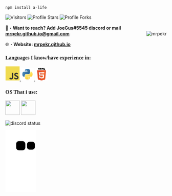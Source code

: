 ```js
npm install a-life
```

<img src="https://komarev.com/ghpvc/?username=mrpekr&label=Profile%20Views&color=008042&style=flat&label=Visitors" alt="Visitors"></a>
<img src="https://img.shields.io/badge/dynamic/json?&label=Total%20Stars&color=008042&style=flat&style=for-the-badge&query=%24.stars&url=https://api.github-star-counter.workers.dev/user/mrpekr" alt="Profile Stars"></a>
<img src="https://img.shields.io/badge/dynamic/json?&label=Total%20Forks&color=008042&style=flat&style=for-the-badge&query=%24.forks&url=https://api.github-star-counter.workers.dev/user/mrpekr" alt="Profile Forks"></a>

📩・**Want to reach? Add JoeGus#5545 discord or mail mrpekr.github.io@gmail.com**
</a><img align="right" src="https://github-readme-stats.vercel.app/api/top-langs?username=mrpekr&show_icons=true&locale=en&layout=compact&langs_count=10&custom_title=Most Used Coding Languages" alt="mrpekr" /> </p>
🌐・**Website: [mrpekr.github.io](https://mrpekr.github.io)**
<h3 style="font-family:verdana" align="left">Languages I know/have experience in:</h3>
<p align="left"> <a href="https://developer.mozilla.org/en-US/docs/Web/JavaScript" target="_blank"> <img src="https://raw.githubusercontent.com/devicons/devicon/master/icons/javascript/javascript-original.svg" alt="javascript" width="45" height="45"/> </a> <a href="https://www.python.org" target="_blank"> <img src="https://raw.githubusercontent.com/devicons/devicon/master/icons/python/python-original.svg" alt="python" width="40" height="40"/> </a> <a href="https://www.w3schools.com/cs/" target="_blank"> <a href="https://www.w3schools.com/html/" target="_blank"> <img src="https://raw.githubusercontent.com/devicons/devicon/master/icons/html5/html5-original-wordmark.svg" alt="html5" width="40" height="40"/></a>
  
<h3 style="font-family:verdana" align="left">OS That i use:</h3>
<p align="left"> <img src="https://cdn.jsdelivr.net/gh/devicons/devicon/icons/ubuntu/ubuntu-plain-wordmark.svg" width="45" height="45"/>  <img src="https://cdn.jsdelivr.net/gh/devicons/devicon/icons/windows8/windows8-original.svg" width="45" height="45"/>

  <img src="https://discord.c99.nl/widget/theme-1/310024406200090624.png" alt="discord status"><a/>  
  
  <img src="https://github.com/rafaballerini/rafaballerini/blob/output/github-contribution-grid-snake.svg" alt="sneke"></a>
